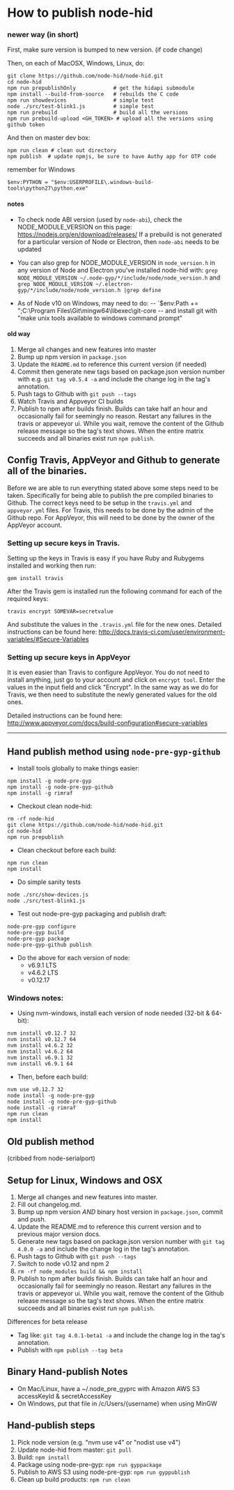 How to publish node-hid
========================

### newer way (in short) ###

First, make sure version is bumped to new version. (if code change)

Then, on each of MacOSX, Windows, Linux, do:
```
git clone https://github.com/node-hid/node-hid.git
cd node-hid     
npm run prepublishOnly            # get the hidapi submodule
npm install --build-from-source   # rebuilds the C code
npm run showdevices               # simple test
node ./src/test-blink1.js         # simple test
npm run prebuild                  # build all the versions
npm run prebuild-upload <GH_TOKEN> # upload all the versions using github token
```
And then on master dev box:
```
npm run clean # clean out directory
npm publish  # update npmjs, be sure to have Authy app for OTP code
```

remember for Windows
```
$env:PYTHON = "$env:USERPROFILE\.windows-build-tools\python27\python.exe"
```


#### notes ####
- To check node ABI version (used by `node-abi`), check the NODE_MODULE_VERSION
on this page:
    https://nodejs.org/en/download/releases/
If a prebuild is not generated for a particular version of Node or Electron,
then `node-abi` needs to be updated

- You can also grep for NODE_MODULE_VERSION in `node_version.h` in any version
of Node and Electron you've installed node-hid with:
`grep NODE_MODULE_VERSION ~/.node-gyp/*/include/node/node_version.h`
and
`grep NODE_MODULE_VERSION ~/.electron-gyp/*/include/node/node_version.h |grep define`

- As of Node v10 on Windows, may need to do:
-- `$env:Path += ";C:\Program Files\Git\mingw64\libexec\git-core
-- and install git with "make unix tools available to windows command prompt"

#### old way ###

1. Merge all changes and new features into master
2. Bump up npm version in `package.json`
3. Update the `README.md` to reference this current version (if needed)
4. Commit then generate new tags based on package.json version number
   with e.g. `git tag v0.5.4 -a` and include the change log in the tag's annotation.
5. Push tags to Github with `git push --tags`
6. Watch Travis and Appveyor CI builds
7. Publish to npm after builds finish. Builds can take half an hour and occasionally fail for seemingly no reason. Restart any failures in the travis or appeveyor ui. While you wait, remove the content of the Github release message so the tag's text shows. When the entire matrix succeeds and all binaries exist run `npm publish`.


## Config Travis, AppVeyor and Github to generate all of the binaries.

Before we are able to run everything stated above some steps need to be taken. Specifically for being able to publish the pre compiled binaries to Github. The correct keys need to be setup in the `travis.yml` and `appveyor.yml` files. For Travis, this needs to be done by the admin of the Github repo. For AppVeyor, this will need to be done by the owner of the AppVeyor account.

### Setting up secure keys in Travis.

Setting up the keys in Travis is easy if you have Ruby and Rubygems installed and working then run:

`gem install travis`

After the Travis gem is installed run the following command for each of the required keys:

`travis encrypt SOMEVAR=secretvalue`

And substitute the values in the `.travis.yml` file for the new ones. Detailed instructions can
be found here: http://docs.travis-ci.com/user/environment-variables/#Secure-Variables

### Setting up secure keys in AppVeyor

It is even easier than Travis to configure AppVeyor. You do not need to install anything, just go to your account and click on `encrypt tool`. Enter the values in the input field and click "Encrypt". In the same way as we do for Travis, we then need to substitute the newly generated values for the old ones.

Detailed instructions can be found here: http://www.appveyor.com/docs/build-configuration#secure-variables

-----

## Hand publish method using `node-pre-gyp-github`
* Install tools globally to make things easier:
```
npm install -g node-pre-gyp
npm install -g node-pre-gyp-github
npm install -g rimraf
```
* Checkout clean node-hid:
```
rm -rf node-hid
git clone https://github.com/node-hid/node-hid.git
cd node-hid
npm run prepublish
```

* Clean checkout before each build:
```
npm run clean
npm install
```

* Do simple sanity tests
```
node ./src/show-devices.js
node ./src/test-blink1.js
```

* Test out node-pre-gyp packaging and publish draft:
```
node-pre-gyp configure
node-pre-gyp build
node-pre-gyp package
node-pre-gyp-github publish
```

* Do the above for each version of node:
  * v6.9.1 LTS
  * v4.6.2 LTS
  * v0.12.17


### Windows notes:
* Using nvm-windows, install each version of node needed (32-bit & 64-bit):
```
nvm install v0.12.7 32
nvm install v0.12.7 64
nvm install v4.6.2 32
nvm install v4.6.2 64
nvm install v6.9.1 32
nvm install v6.9.1 64
```

* Then, before each build:
```
nvm use v0.12.7 32
node install -g node-pre-gyp
node install -g node-pre-gyp-github
node install -g rimraf
npm run clean
npm install

```



## Old publish method

(cribbed from node-serialport)

## Setup for Linux, Windows and OSX

1. Merge all changes and new features into master.
2. Fill out changelog.md.
3. Bump up npm version *AND* binary host version in `package.json`, commit and push.
4. Update the README.md to reference this current version and to previous major version docs.
5. Generate new tags based on package.json version number with `git tag 4.0.0 -a` and include the change log in the tag's annotation.
6. Push tags to Github with `git push --tags`
7. Switch to node v0.12 and npm 2
8. `rm -rf node_modules build && npm install`
9. Publish to npm after builds finish. Builds can take half an hour and occasionally fail for seemingly no reason. Restart any failures in the travis or appeveyor ui. While you wait, remove the content of the Github release message so the tag's text shows. When the entire matrix succeeds and all binaries exist run `npm publish`.

Differences for beta release
* Tag like: `git tag 4.0.1-beta1 -a` and include the change log in the tag's annotation.
* Publish with `npm publish --tag beta`


## Binary Hand-publish Notes
* On Mac/Linux, have a ~/.node_pre_gyprc with Amazon AWS S3 accessKeyId & secretAccessKey
* On Windows, put that file in /c/Users/{username} when using MinGW

## Hand-publish steps
1. Pick node version (e.g. "nvm use v4" or "nodist use v4")
2. Update node-hid from master: `git pull`
3. Build: `npm install`
4. Package using node-pre-gyp: `npm run gyppackage`
5. Publish to AWS S3 using node-pre-gyp: `npm run gyppublish`
6. Clean up build products: `npm run clean`
